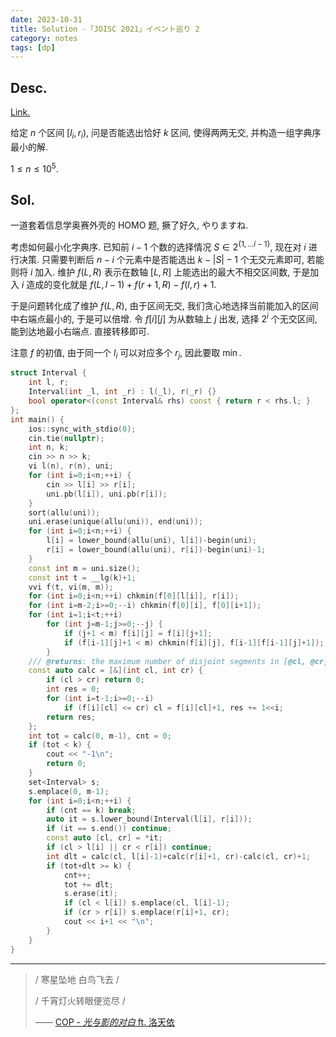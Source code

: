 ```yaml
---
date: 2023-10-31
title: Solution -「JOISC 2021」イベント巡り 2
category: notes
tags: [dp]
---
```




## Desc.

[Link.](https://loj.ac/p/3496)

给定 $n$ 个区间 $[l_i, r_i)$, 问是否能选出恰好 $k$ 区间, 使得两两无交, 并构造一组字典序最小的解.

$1\leqslant n \leqslant 10^5$.

## Sol.

一道套着信息学奥赛外壳的 HOMO 题, 撅了好久, やりますね.

考虑如何最小化字典序. 已知前 $i-1$ 个数的选择情况 $S \in 2^{\{1, \dots i-1\}}$, 现在对 $i$ 进行决策. 只需要判断后 $n-i$ 个元素中是否能选出 $k - |S| - 1$ 个无交元素即可, 若能则将 $i$ 加入. 维护 $f(L, R)$ 表示在数轴 $[L, R]$ 上能选出的最大不相交区间数, 于是加入 $i$ 造成的变化就是 $f(L, l-1)+f(r+1, R)-f(l, r)+1$.

于是问题转化成了维护 $f(L, R)$, 由于区间无交, 我们贪心地选择当前能加入的区间中右端点最小的, 于是可以倍增. 令 $f[i][j]$ 为从数轴上 $j$ 出发, 选择 $2^i$ 个无交区间, 能到达地最小右端点. 直接转移即可.

注意 $f$ 的初值, 由于同一个 $l_i$ 可以对应多个 $r_j$, 因此要取 $\min$.

```cpp
struct Interval {
    int l, r;
    Interval(int _l, int _r) : l(_l), r(_r) {}
    bool operator<(const Interval& rhs) const { return r < rhs.l; }
};
int main() {
    ios::sync_with_stdio(0);
    cin.tie(nullptr);
    int n, k;
    cin >> n >> k;
    vi l(n), r(n), uni;
    for (int i=0;i<n;++i) {
        cin >> l[i] >> r[i];
        uni.pb(l[i]), uni.pb(r[i]);
    }
    sort(allu(uni));
    uni.erase(unique(allu(uni)), end(uni));
    for (int i=0;i<n;++i) {
        l[i] = lower_bound(allu(uni), l[i])-begin(uni);
        r[i] = lower_bound(allu(uni), r[i])-begin(uni)-1;
    }
    const int m = uni.size();
    const int t = __lg(k)+1;
    vvi f(t, vi(m, m));
    for (int i=0;i<n;++i) chkmin(f[0][l[i]], r[i]);
    for (int i=m-2;i>=0;--i) chkmin(f[0][i], f[0][i+1]);
    for (int i=1;i<t;++i)
        for (int j=m-1;j>=0;--j) {
            if (j+1 < m) f[i][j] = f[i][j+1];
            if (f[i-1][j]+1 < m) chkmin(f[i][j], f[i-1][f[i-1][j]+1]);
        }
    /// @returns: the maximum number of disjoint segments in [@cl, @cr]
    const auto calc = [&](int cl, int cr) {
        if (cl > cr) return 0;
        int res = 0;
        for (int i=t-1;i>=0;--i)
            if (f[i][cl] <= cr) cl = f[i][cl]+1, res += 1<<i;
        return res;
    };
    int tot = calc(0, m-1), cnt = 0;
    if (tot < k) {
        cout << "-1\n";
        return 0;
    }
    set<Interval> s;
    s.emplace(0, m-1);
    for (int i=0;i<n;++i) {
        if (cnt == k) break;
        auto it = s.lower_bound(Interval(l[i], r[i]));
        if (it == s.end()) continue;
        const auto [cl, cr] = *it;
        if (cl > l[i] || cr < r[i]) continue;
        int dlt = calc(cl, l[i]-1)+calc(r[i]+1, cr)-calc(cl, cr)+1;
        if (tot+dlt >= k) {
            cnt++;
            tot += dlt;
            s.erase(it);
            if (cl < l[i]) s.emplace(cl, l[i]-1);
            if (cr > r[i]) s.emplace(r[i]+1, cr);
            cout << i+1 << "\n";
        }
    }
}
```

---

> / 寒星坠地 白鸟飞去 /
>
> / 千宵灯火转眼便览尽 /
>
> —— [COP - *光与影的对白* ft. 洛天依](https://vocadb.net/S/420899)
    